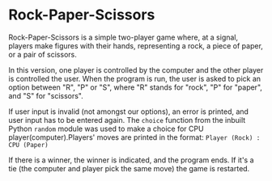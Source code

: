 # Rock-Paper-Scissors

Rock-Paper-Scissors is a simple two-player game where, at a signal, players make figures with their hands, representing a rock, a piece of paper, or a pair of scissors.

In this version, one player is controlled by the computer and the other player is controlled the user. When the program is run, the user is asked to pick an option between "R", "P" or "S", where "R" stands for "rock", "P" for "paper", and "S" for "scissors". 

If user input is invalid (not amongst our options), an error is printed, and user input has to be entered again. The `choice` function from the inbuilt Python `random` module was used to make a choice for CPU player(computer).Players' moves are printed in the format: `Player (Rock) : CPU (Paper)`

If there is a winner, the winner is indicated, and the program ends. If it's a tie (the computer and player pick the same move) the game is restarted.